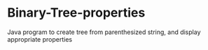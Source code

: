 # Binary-Tree-properties
Java program to create tree from parenthesized string, and display appropriate properties 
